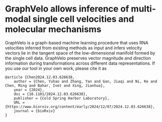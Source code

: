 # GraphVelo allows inference of multi-modal single cell velocities and molecular mechanisms

GraphVelo is a graph-based machine learning procedure that uses RNA velocities inferred from existing methods as input and infers velocity vectors lie in the tangent space of the low-dimensional manifold formed by the single cell data. GraphVelo preserves vector magnitude and direction information during transformations across different data representations. If you use our tool in your own work, please cite it as

```
@article {Chen2024.12.03.626638,
	author = {Chen, Yuhao and Zhang, Yan and Gan, Jiaqi and Ni, Ke and Chen, Ming and Bahar, Ivet and Xing, Jianhua},
	year = {2024},
	doi = {10.1101/2024.12.03.626638},
	publisher = {Cold Spring Harbor Laboratory},
	URL = {https://www.biorxiv.org/content/early/2024/12/07/2024.12.03.626638},
	journal = {bioRxiv}
}
```